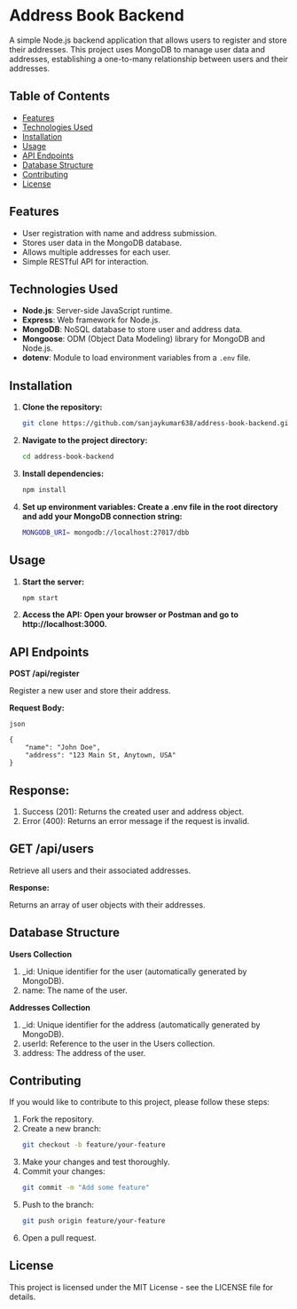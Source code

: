 # Address Book Backend

A simple Node.js backend application that allows users to register and store their addresses. This project uses MongoDB to manage user data and addresses, establishing a one-to-many relationship between users and their addresses.

## Table of Contents

- [Features](#features)
- [Technologies Used](#technologies-used)
- [Installation](#installation)
- [Usage](#usage)
- [API Endpoints](#api-endpoints)
- [Database Structure](#database-structure)
- [Contributing](#contributing)
- [License](#license)

## Features

- User registration with name and address submission.
- Stores user data in the MongoDB database.
- Allows multiple addresses for each user.
- Simple RESTful API for interaction.

## Technologies Used

- **Node.js**: Server-side JavaScript runtime.
- **Express**: Web framework for Node.js.
- **MongoDB**: NoSQL database to store user and address data.
- **Mongoose**: ODM (Object Data Modeling) library for MongoDB and Node.js.
- **dotenv**: Module to load environment variables from a `.env` file.

## Installation

1. **Clone the repository:**
   ```bash
   git clone https://github.com/sanjaykumar638/address-book-backend.git

2. **Navigate to the project directory:**
    ```bash
    cd address-book-backend

3. **Install dependencies:**
   ```bash
   npm install

4. **Set up environment variables: Create a .env file in the root directory and add your MongoDB connection string:**
     ```bash
     MONGODB_URI= mongodb://localhost:27017/dbb


## Usage

1. **Start the server:**
    ```bash
    npm start

2. **Access the API: Open your browser or Postman and go to http://localhost:3000.**

## API Endpoints

**POST /api/register**

Register a new user and store their address.

**Request Body:**


    json
    
    {
        "name": "John Doe",
        "address": "123 Main St, Anytown, USA"
    }
    
## Response:

1. Success (201): Returns the created user and address object.
2. Error (400): Returns an error message if the request is invalid.

## GET /api/users

Retrieve all users and their associated addresses.

**Response:**

Returns an array of user objects with their addresses.

## Database Structure

**Users Collection**

1. _id: Unique identifier for the user (automatically generated by MongoDB).
2. name: The name of the user.

**Addresses Collection**

1. _id: Unique identifier for the address (automatically generated by MongoDB).
2. userId: Reference to the user in the Users collection.
3. address: The address of the user.

## Contributing

If you would like to contribute to this project, please follow these steps:

1. Fork the repository.
2. Create a new branch:
    ```bash
    git checkout -b feature/your-feature

3. Make your changes and test thoroughly.
4. Commit your changes:
    ```bash
   git commit -m "Add some feature"
5. Push to the branch:
    ```bash
    git push origin feature/your-feature
6. Open a pull request.


## License

This project is licensed under the MIT License - see the LICENSE file for details.